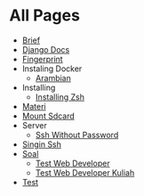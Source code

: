 # All Pages

* [Brief](brief/)
* [Django Docs](django-docs/)
* [Fingerprint](fingerprint/)
* Instaling Docker
  * [Arambian](instaling-docker/arambian/)
* Installing
  * [Installing Zsh](installing/installing-zsh/)
* [Materi](materi/)
* [Mount Sdcard](mount-sdcard/)
* Server
  * [Ssh Without Password](server/ssh-without-password.md)
* [Singin Ssh](singin-ssh/)
* [Soal](soal/)
  * [Test Web Developer](soal/test-web-developer/)
  * [Test Web Developer Kuliah](soal/test-web-developer-kuliah/)
* [Test](test/)
